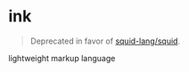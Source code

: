# ink

> Deprecated in favor of [squid-lang/squid](https://github.com/squid-lang/squid).

lightweight markup language
